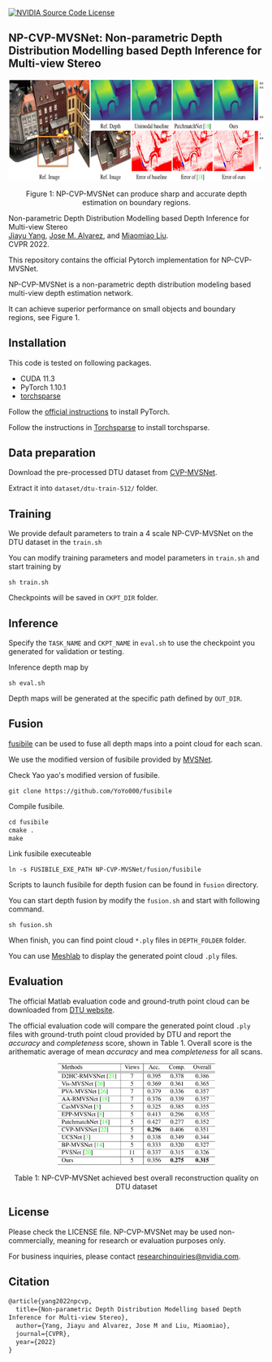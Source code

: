 [![NVIDIA Source Code License](https://img.shields.io/badge/license-NSCL-blue.svg)](https://github.com/NVlabs/NP-CVP-MVSNet/blob/master/LICENSE)

## NP-CVP-MVSNet: Non-parametric Depth Distribution Modelling based Depth Inference for Multi-view Stereo

<div align="center">
  <img src="./resources/compare_.png" height="200">
</div>
<p align="center">
  Figure 1: NP-CVP-MVSNet can produce sharp and accurate depth estimation on boundary regions.
</p>

Non-parametric Depth Distribution Modelling based Depth Inference for Multi-view Stereo<br>
[Jiayu Yang](https://jiayuyang.me), [Jose M. Alvarez](https://rsu.data61.csiro.au/people/jalvarez/), and [Miaomiao Liu](http://users.cecs.anu.edu.au/~mliu/).<br>
CVPR 2022.

This repository contains the official Pytorch implementation for NP-CVP-MVSNet.

NP-CVP-MVSNet is a non-parametric depth distribution modeling based multi-view depth estimation network.

It can achieve superior performance on small objects and boundary regions, see Figure 1.

## Installation

This code is tested on following packages.

* CUDA 11.3
* PyTorch 1.10.1
* [torchsparse](https://github.com/mit-han-lab/torchsparse)

Follow the [official instructions](https://pytorch.org/get-started/previous-versions/) to install PyTorch.

Follow the instructions in [Torchsparse](https://github.com/mit-han-lab/torchsparse) to install torchsparse.

## Data preparation

Download the pre-processed DTU dataset from [CVP-MVSNet](https://github.com/JiayuYANG/CVP-MVSNet).

Extract it into ```dataset/dtu-train-512/``` folder.

## Training
We provide default parameters to train a 4 scale NP-CVP-MVSNet on the DTU dataset in the ```train.sh```

You can modify training parameters and model parameters in ```train.sh``` and start training by
```
sh train.sh
```
Checkpoints will be saved in ```CKPT_DIR``` folder.

## Inference
Specify the ```TASK_NAME``` and ```CKPT_NAME``` in ```eval.sh``` to use the checkpoint you generated for validation or testing.

Inference depth map by 

```
sh eval.sh
```
Depth maps will be generated at the specific path defined by ```OUT_DIR```.

## Fusion
[fusibile](https://github.com/kysucix/fusibile) can be used to fuse all depth maps into a point cloud for each scan.

We use the modified version of fusibile provided by [MVSNet](https://github.com/YoYo000/MVSNet).

Check Yao yao's modified version of fusibile.

```
git clone https://github.com/YoYo000/fusibile
```

Compile fusibile.

```
cd fusibile
cmake .
make
```

Link fusibile executeable
```
ln -s FUSIBILE_EXE_PATH NP-CVP-MVSNet/fusion/fusibile
```
Scripts to launch fusibile for depth fusion can be found in ```fusion``` directory.

You can start depth fusion by modify the ```fusion.sh``` and start with following command.

```
sh fusion.sh
```

When finish, you can find point cloud ```*.ply``` files in ```DEPTH_FOLDER``` folder.

You can use [Meshlab](https://www.meshlab.net/) to display the generated point cloud ```.ply``` files.

## Evaluation
The official Matlab evaluation code and ground-truth point cloud can be downloaded from [DTU website](https://roboimagedata.compute.dtu.dk/?page_id=36).

The official evaluation code will compare the generated point cloud ```.ply``` files with ground-truth point cloud provided by DTU and report the *accuracy* and *completeness* score, shown in Table 1. Overall score is the arithematic average of mean *accuracy* and mea *completeness* for all scans.

<div align="center">
  <img src="./resources/dtu.png" height="200">
</div>
<p align="center">
  Table 1: NP-CVP-MVSNet achieved best overall reconstruction quality on DTU dataset
</p>

## License
Please check the LICENSE file. NP-CVP-MVSNet may be used non-commercially, meaning for research or 
evaluation purposes only. 

For business inquiries, please contact 
[researchinquiries@nvidia.com](mailto:researchinquiries@nvidia.com).

## Citation
```
@article{yang2022npcvp,
  title={Non-parametric Depth Distribution Modelling based Depth Inference for Multi-view Stereo},
  author={Yang, Jiayu and Alvarez, Jose M and Liu, Miaomiao},
  journal={CVPR},
  year={2022}
}
```